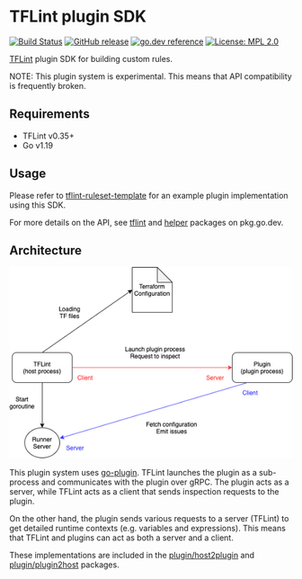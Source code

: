 # TFLint plugin SDK
[![Build Status](https://github.com/terraform-linters/tflint-plugin-sdk/workflows/build/badge.svg?branch=master)](https://github.com/terraform-linters/tflint-plugin-sdk/actions)
[![GitHub release](https://img.shields.io/github/release/terraform-linters/tflint-plugin-sdk.svg)](https://github.com/terraform-linters/tflint-plugin-sdk/releases/latest)
[![go.dev reference](https://img.shields.io/badge/go.dev-reference-007d9c?logo=go&logoColor=white)](https://pkg.go.dev/github.com/terraform-linters/tflint-plugin-sdk)
[![License: MPL 2.0](https://img.shields.io/badge/License-MPL%202.0-blue.svg)](LICENSE)

[TFLint](https://github.com/terraform-linters/tflint) plugin SDK for building custom rules.

NOTE: This plugin system is experimental. This means that API compatibility is frequently broken.

## Requirements

- TFLint v0.35+
- Go v1.19

## Usage

Please refer to [tflint-ruleset-template](https://github.com/terraform-linters/tflint-ruleset-template) for an example plugin implementation using this SDK.

For more details on the API, see [tflint](https://pkg.go.dev/github.com/terraform-linters/tflint-plugin-sdk/tflint) and [helper](https://pkg.go.dev/github.com/terraform-linters/tflint-plugin-sdk/helper) packages on pkg.go.dev.

## Architecture

![architecture](architecture.png)

This plugin system uses [go-plugin](https://github.com/hashicorp/go-plugin). TFLint launches the plugin as a sub-process and communicates with the plugin over gRPC. The plugin acts as a server, while TFLint acts as a client that sends inspection requests to the plugin.

On the other hand, the plugin sends various requests to a server (TFLint) to get detailed runtime contexts (e.g. variables and expressions). This means that TFLint and plugins can act as both a server and a client.

These implementations are included in the [plugin/host2plugin](https://pkg.go.dev/github.com/terraform-linters/tflint-plugin-sdk/plugin/host2plugin) and [plugin/plugin2host](https://pkg.go.dev/github.com/terraform-linters/tflint-plugin-sdk/plugin/plugin2host) packages.

